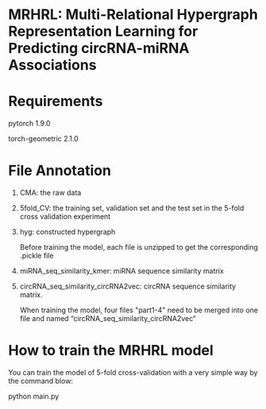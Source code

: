 # MRHRL: Multi-Relational Hypergraph Representation Learning for Predicting circRNA-miRNA Associations
# Requirements
pytorch 1.9.0

torch-geometric 2.1.0

# File Annotation
1. CMA: the raw data
2. 5fold_CV: the training set, validation set and the test set in the 5-fold cross validation experiment
3. hyg: constructed hypergraph
   
   Before training the model, each file is unzipped to get the corresponding .pickle file
5. miRNA_seq_similarity_kmer: miRNA sequence similarity matrix
6. circRNA_seq_similarity_circRNA2vec: circRNA sequence similarity matrix.

   When training the model, four files "part1-4" need to be merged into one file and named “circRNA_seq_similarity_circRNA2vec”

# How to train the MRHRL model
You can train the model of 5-fold cross-validation with a very simple way by the command blow:  

python main.py
